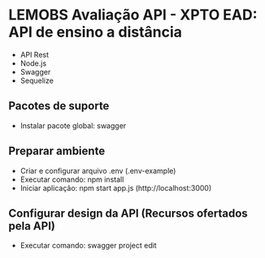 # LEMOBS Avaliação API - XPTO EAD: API de ensino a distância
- API Rest
- Node.js
- Swagger
- Sequelize

## Pacotes de suporte
- Instalar pacote global: swagger

## Preparar ambiente
- Criar e configurar arquivo .env (.env-example)
- Executar comando: npm install
- Iniciar aplicação: npm start app.js (http://localhost:3000)

## Configurar design da API (Recursos ofertados pela API)
- Executar comando: swagger project edit
